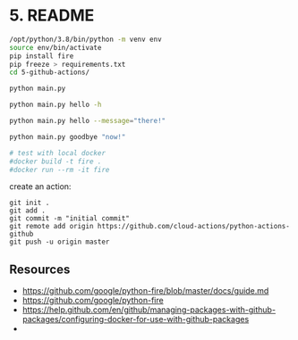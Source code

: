 # 5. README

```bash
/opt/python/3.8/bin/python -m venv env
source env/bin/activate
pip install fire
pip freeze > requirements.txt
cd 5-github-actions/

python main.py

python main.py hello -h

python main.py hello --message="there!"

python main.py goodbye "now!"

# test with local docker
#docker build -t fire .
#docker run --rm -it fire
```

create an action:
```
git init .
git add .
git commit -m "initial commit"
git remote add origin https://github.com/cloud-actions/python-actions-github
git push -u origin master
```

## Resources
- https://github.com/google/python-fire/blob/master/docs/guide.md
- https://github.com/google/python-fire
- https://help.github.com/en/github/managing-packages-with-github-packages/configuring-docker-for-use-with-github-packages
- 